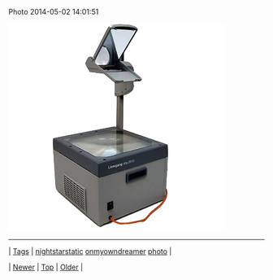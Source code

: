 <!--
title: Photo 2014-05-02 14
date: 2020-06-28T15:27:00.285Z
tags: nightstarstatic, onmyowndreamer, photo
-->


Photo 2014-05-02 14:01:51

![](84519614870-0.png)

<!--BOTTOM-POST-NAVIGATION-->
---

| [Tags](tags.md) | [nightstarstatic](tag-nightstarstatic.md) [onmyowndreamer](tag-onmyowndreamer.md) [photo](tag-photo.md) |

| [Newer](84516926374.md) | [Top](index.md) | [Older](84726301299.md) |